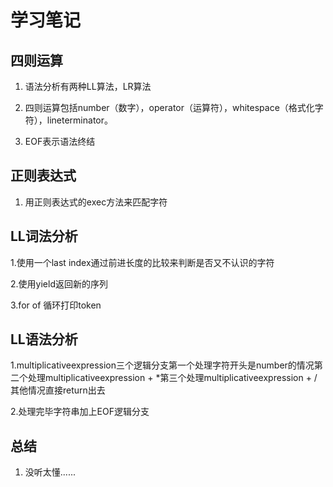 # 学习笔记

## 四则运算

1. 语法分析有两种LL算法，LR算法

2. 四则运算包括number（数字），operator（运算符），whitespace（格式化字符），lineterminator。

3. EOF表示语法终结

## 正则表达式

1. 用正则表达式的exec方法来匹配字符

## LL词法分析

1.使用一个last index通过前进长度的比较来判断是否又不认识的字符

2.使用yield返回新的序列

3.for of 循环打印token

## LL语法分析

1.multiplicativeexpression三个逻辑分支第一个处理字符开头是number的情况第二个处理multiplicativeexpression + *第三个处理multiplicativeexpression + / 其他情况直接return出去

2.处理完毕字符串加上EOF逻辑分支

## 总结

1. 没听太懂......
